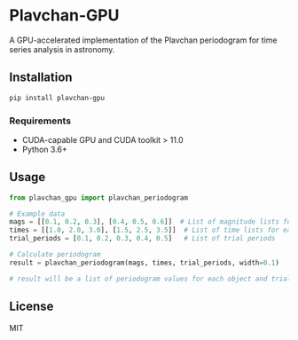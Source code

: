 # Plavchan-GPU

A GPU-accelerated implementation of the Plavchan periodogram for time series analysis in astronomy.

## Installation

```bash
pip install plavchan-gpu
```

### Requirements

- CUDA-capable GPU and CUDA toolkit > 11.0
- Python 3.6+

## Usage

```python
from plavchan_gpu import plavchan_periodogram

# Example data
mags = [[0.1, 0.2, 0.3], [0.4, 0.5, 0.6]]  # List of magnitude lists for each object
times = [[1.0, 2.0, 3.0], [1.5, 2.5, 3.5]]  # List of time lists for each object
trial_periods = [0.1, 0.2, 0.3, 0.4, 0.5]   # List of trial periods

# Calculate periodogram
result = plavchan_periodogram(mags, times, trial_periods, width=0.1)

# result will be a list of periodogram values for each object and trial period
```

## License

MIT
